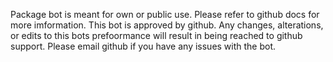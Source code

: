 Package bot is meant for own or public use. Please refer to github docs for more imformation.
This bot is approved by github. Any changes, alterations, or edits to this bots prefoormance will result in being reached to github support.
Please email github if you have any issues with the bot.
